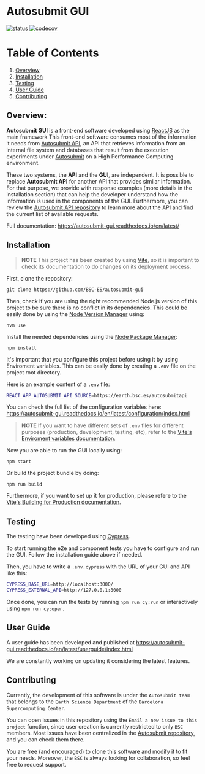 # Autosubmit GUI

[![status](https://joss.theoj.org/papers/a8ac17f6c02fdf76098ac97ed3e09b22/status.svg)](https://joss.theoj.org/papers/a8ac17f6c02fdf76098ac97ed3e09b22)
[![codecov](https://codecov.io/gh/BSC-ES/autosubmit-gui/graph/badge.svg?token=0O5IW8PCGO)](https://codecov.io/gh/BSC-ES/autosubmit-gui)

# Table of Contents

1. [Overview](#Overview)
2. [Installation](#installation)
3. [Testing](#testing)
4. [User Guide](#user-guide)
5. [Contributing](#contributing)

## Overview:

**Autosubmit GUI** is a front-end software developed using [ReactJS](https://react.dev/) as the main framework This front-end software consumes most of the information it needs from [Autosubmit API](https://github.com/BSC-ES/autosubmit-api), an API that retrieves information from an internal file system and databases that result from the execution experiments under [Autosubmit](https://earth.bsc.es/gitlab/es/autosubmit) on a High Performance Computing environment.

These two systems, the **API** and the **GUI**, are independent. It is possible to replace **Autosubmit API** for another API that provides similar information. For that purpose, we provide with response examples (more details in the installation section) that can help the developer understand how the information is used in the components of the GUI. Furthermore, you can review the [Autosubmit API repository](https://github.com/BSC-ES/autosubmit-api) to learn more about the API and find the current list of available requests.

Full documentation: https://autosubmit-gui.readthedocs.io/en/latest/

## Installation

> **NOTE**
> This project has been created by using [Vite](https://vite.dev/), so it is important to check its documentation to do changes on its deployment process.

First, clone the repository:

`git clone https://github.com/BSC-ES/autosubmit-gui`

Then, check if you are using the right recommended Node.js version of this project to be sure there is no conflict in its dependencies. This could be easily done by using the [Node Version Manager](https://github.com/nvm-sh/nvm) using: 

`nvm use`

Install the needed dependencies using the [Node Package Manager](https://www.npmjs.com/):

`npm install`

It's important that you configure this project before using it by using Enviroment variables. This can be easily done by creating a `.env` file on the project root directory.

Here is an example content of a `.env` file:

```bash
REACT_APP_AUTOSUBMIT_API_SOURCE=https://earth.bsc.es/autosubmitapi
```

You can check the full list of the configuration variables here: https://autosubmit-gui.readthedocs.io/en/latest/configuration/index.html

> **NOTE**
> If you want to have different sets of `.env` files for different purposes (production, development, testing, etc), refer to the [Vite's Enviroment variables documentation](https://vite.dev/guide/env-and-mode#env-files).


Now you are able to run the GUI locally using:

`npm start`

Or build the project bundle by doing:

`npm run build`

Furthermore, if you want to set up it for production, please refere to the [Vite's Building for Production documentation](https://vite.dev/guide/build.html).


## Testing

The testing have been developed using [Cypress](https://docs.cypress.io/guides/overview/why-cypress).

To start running the e2e and component tests you have to configure and run the GUI. Follow the installation guide above if needed.

Then, you have to write a `.env.cypress` with the URL of your GUI and API like this:

```bash
CYPRESS_BASE_URL=http://localhost:3000/
CYPRESS_EXTERNAL_API=http://127.0.0.1:8000
```

Once done, you can run the tests by running `npm run cy:run` or interactively using `npm run cy:open`.


## User Guide

A user guide has been developed and published at https://autosubmit-gui.readthedocs.io/en/latest/userguide/index.html

We are constantly working on updating it considering the latest features.

## Contributing

Currently, the development of this software is under the `Autosubmit team` that belongs to the `Earth Science Department` of the `Barcelona Supercomputing Center`.

You can open issues in this repository using the `Email a new issue to this project` function, since user creation is currently restricted to only `BSC` members.
Most issues have been centralized in the [Autosubmit repository](https://earth.bsc.es/gitlab/es/autosubmit/-/issues), and you can check them there.

You are free (and encouraged) to clone this software and modify it to fit your needs. Moreover, the `BSC` is always looking for collaboration, so feel free to request support.
